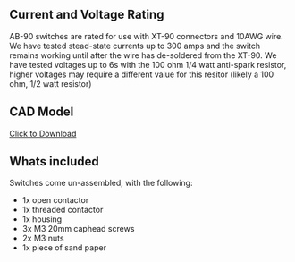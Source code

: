 ## Current and Voltage Rating

AB-90 switches are rated for use with XT-90 connectors and 10AWG wire.  We have tested stead-state currents up to 300 amps and the switch remains working until after the wire has de-soldered from the XT-90.  We have tested voltages up to 6s with the 100 ohm 1/4 watt anti-spark resistor, higher voltages may require a different value for this resitor (likely a 100 ohm, 1/2 watt resistor)

## CAD Model

[Click to Download](./Simplified-90.STEP)

## Whats included

Switches come un-assembled, with the following:

* 1x open contactor
* 1x threaded contactor
* 1x housing
* 3x M3 20mm caphead screws
* 2x M3 nuts
* 1x piece of sand paper

